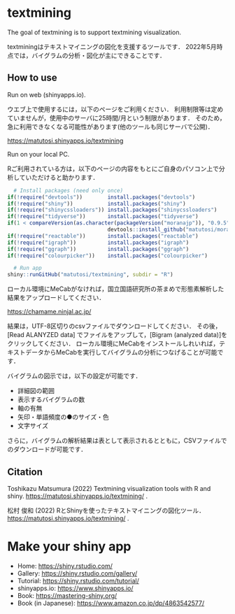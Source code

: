 
# textmining

The goal of textmining is to support textmining visualization.

textminingはテキストマイニングの図化を支援するツールです．
2022年5月時点では，バイグラムの分析・図化が主にできることです．

## How to use

Run on web (shinyapps.io).

ウエブ上で使用するには，以下のページをご利用ください．
利用制限等は定めていませんが，使用中のサーバに25時間/月という制限があります．
そのため，急に利用できなくなる可能性があります(他のツールも同じサーバで公開)．

<https://matutosi.shinyapps.io/textmining>

Run on your local PC.

Rご利用されている方は，以下のページの内容をもとにご自身のパソコン上で分析していただけると助かります．

``` r
  # Install packages (need only once)
if(!require("devtools"))        install.packages("devtools")
if(!require("shiny"))           install.packages("shiny")
if(!require("shinycssloaders")) install.packages("shinycssloaders")
if(!require("tidyverse"))       install.packages("tidyverse")
if(1 < compareVersion(as.character(packageVersion("moranajp")), "0.9.5"))
                                devtools::install_github("matutosi/moranajp", force = TRUE)
if(!require("reactable"))       install.packages("reactable")
if(!require("igraph"))          install.packages("igraph")
if(!require("ggraph"))          install.packages("ggraph")
if(!require("colourpicker"))    install.packages("colourpicker")

  # Run app
shiny::runGitHub("matutosi/textmining", subdir = "R")
```

ローカル環境にMeCabがなければ，国立国語研究所の茶まめで形態素解析した結果をアップロードしてください．

<https://chamame.ninjal.ac.jp/>

結果は，UTF-8区切りのcsvファイルでダウンロードしてください．
その後，\[Read ALANYZED data\] でファイルをアップして，\[Bigram
(analyzed data)\]をクリックしてください．
ローカル環境にMeCabをインストールしれいれば，テキストデータからMeCabを実行してバイグラムの分析につなげることが可能です．

バイグラムの図示では，以下の設定が可能です．

-   詳細図の範囲
-   表示するバイグラムの数
-   軸の有無
-   矢印・単語頻度の●のサイズ・色
-   文字サイズ

さらに，バイグラムの解析結果は表として表示されるとともに，CSVファイルでのダウンロードが可能です．

## Citation

Toshikazu Matsumura (2022) Textmining visualization tools with R and
shiny. <https://matutosi.shinyapps.io/textmining/> .

松村 俊和 (2022)
RとShinyを使ったテキストマイニングの図化ツール．<https://matutosi.shinyapps.io/textmining/>
.

# Make your shiny app

-   Home: <https://shiny.rstudio.com/>
-   Gallery: <https://shiny.rstudio.com/gallery/>
-   Tutorial: <https://shiny.rstudio.com/tutorial/>
-   shinyapps.io: <https://www.shinyapps.io/>
-   Book: <https://mastering-shiny.org/>
-   Book (in Japanese): <https://www.amazon.co.jp/dp/4863542577/>
